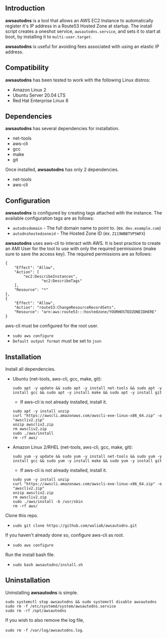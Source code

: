 
## Introduction
**awsautodns** is a tool that allows an AWS EC2 Instance to automatically register it's IP address in a Route53 Hosted Zone at startup. The install script creates a oneshot service, `awsautodns.service`, and sets it to start at boot, by installing it to `multi-user.target`.

**awsautodns** is useful for avoiding fees associated with using an elastic IP address.
## Compatibility
**awsautodns** has been tested to work with the following Linux distros:
- Amazon Linux 2
- Ubuntu Server 20.04 LTS
- Red Hat Enterprise Linux 8
## Dependencies
**awsautodns** has several dependencies for installation.
- net-tools
- aws-cli
- gcc
- make
- git

Once installed, **awsautodns** has only 2 dependencies.
- net-tools
- aws-cli
## Configuration
**awsautodns** is configured by creating tags attached with the instance. The available configuration tags are as follows:
- `autodnsdomain` - The full domain name to point to. (ex. `dev.example.com`)
- `autodnshostedzoneid` - The Hosted Zone ID (ex. `Z119WBBTVP5WFX`)

**awsautodns** uses aws-cli to interact with AWS.
It is best practice to create an AMI User for the tool to use with only the required permissions (make sure to save the access key). The required permissions are as follows:
```
{
	"Effect": "Allow",
	"Action": [
		"ec2:DescribeInstances",
                "ec2:DescribeTags"
	],
	"Resource": "*"
},
{
	"Effect": "Allow",
	"Action": "route53:ChangeResourceRecordSets",
	"Resource": "arn:aws:route53:::hostedzone/YOURHOSTEDZONEIDHERE"
}
```

aws-cli must be configured for the root user.
- `sudo aws configure`
- `Default output format` must be set to `json`
## Installation
Install all dependencies.
- Ubuntu (net-tools, aws-cli, gcc, make, git): 

	`sudo apt -y update && sudo apt -y install net-tools && sudo apt -y install gcc && sudo apt -y install make && sudo apt -y install git`
	- If aws-cli is not already installed, install it.
	```
	sudo apt -y install unzip
	curl "https://awscli.amazonaws.com/awscli-exe-linux-x86_64.zip" -o "awscliv2.zip"
	unzip awscliv2.zip
	rm awscliv2.zip
	sudo ./aws/install
	rm -rf aws/
	```

- Amazon Linux 2/RHEL (net-tools, aws-cli, gcc, make, git):

	`sudo yum -y update && sudo yum -y install net-tools && sudo yum -y install gcc && sudo yum -y install make && sudo yum -y install git`
	- If aws-cli is not already installed, install it.
	```
	sudo yum -y install unzip
	curl "https://awscli.amazonaws.com/awscli-exe-linux-x86_64.zip" -o "awscliv2.zip"
	unzip awscliv2.zip
	rm awscliv2.zip
	sudo ./aws/install -b /usr/sbin
	rm -rf aws/
	```
Clone this repo.
- `sudo git clone https://github.com/walia6/awsautodns.git`

If you haven't already done so, configure aws-cli as root.
- `sudo aws configure`

Run the install bash file.
- `sudo bash awsautodns/install.sh`
## Uninstallation
Uninstalling **awsautodns** is simple.
```
sudo systemctl stop awsautodns && sudo systemctl disable awsautodns
sudo rm -f /etc/systemd/system/awsautodns.service
sudo rm -rf /opt/awsautodns
```
If you wish to also remove the log file,

`sudo rm -f /var/log/awsautodns.log`.
